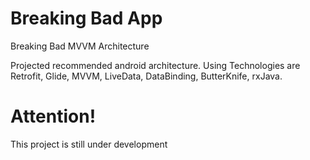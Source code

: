 # Breaking Bad App
Breaking Bad MVVM Architecture

Projected recommended android architecture. Using Technologies are Retrofit, Glide, MVVM, LiveData, DataBinding, ButterKnife, rxJava.


# Attention!

This project is still under development
